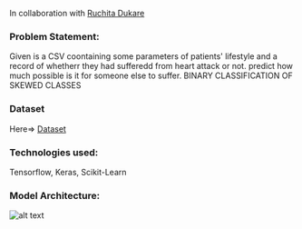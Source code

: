 In collaboration with [Ruchita Dukare](https://github.com/Ruchita-Dukare)

### Problem Statement:
Given is a CSV coontaining some parameters of patients' lifestyle and a record of whetherr they had sufferedd from heart attack or not. predict how much possible is it for someone else to suffer.
BINARY CLASSIFICATION OF SKEWED CLASSES

### Dataset
Here=> [Dataset](https://www.kaggle.com/alexteboul/heart-disease-health-indicators-dataset)

### Technologies used:
Tensorflow, Keras, Scikit-Learn

### Model Architecture:
![alt text](https://github.com/sayanbiswas023/Machine_Learning_Projects/blob/main/Mexico_Earthquake_Damage/skip/an_network.png?raw=true)
